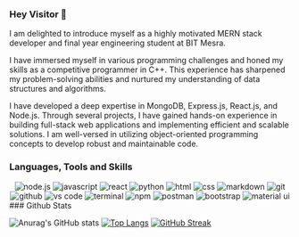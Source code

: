 ### Hey Visitor 👋

I am delighted to introduce myself as a highly motivated MERN stack developer and final year engineering student at BIT Mesra. 

I have immersed myself in various programming challenges and honed my skills as a competitive programmer in C++. This experience has sharpened my problem-solving abilities and nurtured my understanding of data structures and algorithms.  

I have developed a deep expertise in MongoDB, Express.js, React.js, and Node.js. Through several projects, I have gained hands-on experience in building full-stack web applications and implementing efficient and scalable solutions. I am well-versed in utilizing object-oriented programming concepts to develop robust and maintainable code. 

<!--
<h3 align="left">Connect with me:</h3>
<p align="left">
[<img align="center" src="https://cdn.jsdelivr.net/npm/simple-icons@3.0.1/icons/linkedin.svg" alt="" height="30" width="40" />](https://www.linkedin.com/in/bhavy-jaiswal-2b6004139/)
[<img align="center" src="https://cdn.jsdelivr.net/npm/simple-icons@3.0.1/icons/leetcode.svg" alt="" height="30" width="40" />](https://leetcode.com/bhavy02/)
[<img align="center" src="https://cdn.jsdelivr.net/npm/simple-icons@3.0.1/icons/codechef.svg" alt="" height="30" width="40" />](https://www.codechef.com/users/bhavy007)
</p>
-->
### Languages, Tools and Skills
<div align="center">
<img src="https://img.shields.io/badge/node.js-339933?style=for-the-badge&logo=node-dot-js&logoColor=white" alt="node.js" />
<img src="https://img.shields.io/badge/JavaScript-F7DF1E?style=for-the-badge&logo=javascript&logoColor=black" alt="javascript" />
<img src="https://img.shields.io/badge/React-61DAFB?style=for-the-badge&logo=react&logoColor=black" alt="react" />
<img src="https://img.shields.io/badge/python-3776AB?style=for-the-badge&logo=python&logoColor=white" alt="python" />
<img src="https://img.shields.io/badge/HTML-E34F26?style=for-the-badge&logo=html5&logoColor=white" alt="html" />
<img src="https://img.shields.io/badge/css-1572B6?style=for-the-badge&logo=css3&logoColor=white" alt="css" />
<img src="https://img.shields.io/badge/Markdown-000000?style=for-the-badge&logo=markdown&logoColor=white" alt="markdown" />
<img src="https://img.shields.io/badge/Git-F05032?style=for-the-badge&logo=git&logoColor=white" alt="git" />
<img src="https://img.shields.io/badge/GitHub-100000?style=for-the-badge&logo=github&logoColor=white" alt="github" />
<img src="https://img.shields.io/badge/vs%20code-007ACC?style=for-the-badge&logo=visual%20studio%20code&logoColor=white" alt="vs code" />
<img src="https://img.shields.io/badge/terminal%20commands-black?style=for-the-badge&logo=windows%20terminal&logoColor=white" alt="terminal" />
<img src="https://img.shields.io/badge/npm-CB3837?style=for-the-badge&logo=npm&logoColor=white" alt="npm" />
<img src="https://img.shields.io/badge/postman-FF6C37?style=for-the-badge&logo=postman&logoColor=white" alt="postman" />
<img src="https://img.shields.io/badge/bootstrap-7952B3?style=for-the-badge&logo=bootstrap&logoColor=white" alt="bootstrap" />
<img src="https://img.shields.io/badge/material--ui-0081CB?style=for-the-badge&logo=material-ui&logoColor=white" alt="material ui" />
</div>
### Github Stats

<!--[![trophy](https://github-profile-trophy.vercel.app/?username=bhavy00&theme=radical&no-bg=true&no-frame=true)](https://github.com/ryo-ma/github-profile-trophy)-->
![Anurag's GitHub stats](https://github-readme-stats.vercel.app/api?username=bhavy00&show_icons=true&theme=radical&count_private=true) 
[![Top Langs](https://github-readme-stats.vercel.app/api/top-langs/?username=bhavy00&langs_count=8)](https://github.com/anuraghazra/github-readme-stats)
[![GitHub Streak](https://github-readme-streak-stats.herokuapp.com?user=bhavy00&theme=radical)](https://git.io/streak-stats)

<!--
**bhavy00/bhavy00** is a ✨ _special_ ✨ repository because its `README.md` (this file) appears on your GitHub profile.

Here are some ideas to get you started:

- 🔭 I’m currently working on ...
- 🌱 I’m currently learning ...
- 👯 I’m looking to collaborate on ...
- 🤔 I’m looking for help with ...
- 💬 Ask me about ...
- 📫 How to reach me: ...
- 😄 Pronouns: ...
- ⚡ Fun fact: ...
-->
